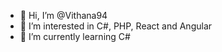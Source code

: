 - 👋 Hi, I’m @Vithana94
- 👀 I’m interested in C#, PHP, React and Angular
- 🌱 I’m currently learning C#

<!---
Vithana94/Vithana94 is a ✨ special ✨ repository because its `README.md` (this file) appears on your GitHub profile.
You can click the Preview link to take a look at your changes.
--->
